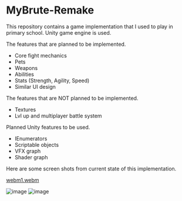 # MyBrute-Remake
This repository contains a game implementation that I used to play in primary school. Unity game engine is used.

The features that are planned to be implemented.
- Core fight mechanics
- Pets
- Weapons
- Abilities
- Stats (Strength, Agility, Speed)
- Similar UI design

The features that are NOT planned to be implemented.
* Textures
* Lvl up and multiplayer battle system

Planned Unity features to be used.
- IEnumerators
- Scriptable objects
- VFX graph
- Shader graph

Here are some screen shots from current state of this implementation.

[webm1.webm](https://github.com/Hexer611/MyBrute-Remake/assets/32894909/c3e6d7d5-4ceb-4510-bd6b-e44aa77062c2)

![image](https://github.com/Hexer611/MyBrute-Remake/assets/32894909/1ecdd797-ae18-4011-ad81-ac375b3c4999)
![image](https://github.com/Hexer611/MyBrute-Remake/assets/32894909/d8ad586c-07da-4257-a7cf-4c73a9832b09)
